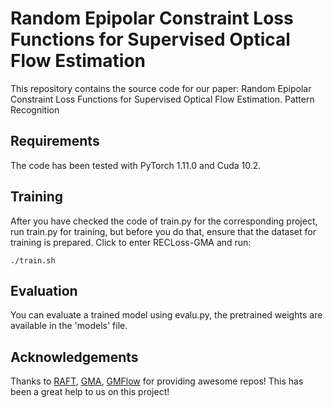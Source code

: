 # Random Epipolar Constraint Loss Functions for Supervised Optical Flow Estimation

This repository contains the source code for our paper:
Random Epipolar Constraint Loss Functions for Supervised Optical Flow Estimation.
Pattern Recognition
## Requirements
The code has been tested with PyTorch 1.11.0 and Cuda 10.2.
## Training
After you have checked the code of train.py for the corresponding project, run train.py for training, but before you do that, ensure that the dataset for training is prepared.
Click to enter RECLoss-GMA and run: <br>
                
    ./train.sh
## Evaluation
You can evaluate a trained model using evalu.py, the pretrained weights are available in the 'models' file.

## Acknowledgements
Thanks to [RAFT](https://github.com/princeton-vl/RAFT/tree/master), [GMA](https://github.com/zacjiang/GMA), [GMFlow](https://github.com/haofeixu/gmflow) for providing awesome repos! This has been a great help to us on this project!
